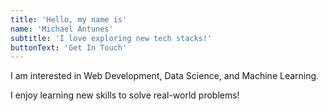 ```yaml
---
title: 'Hello, my name is'
name: 'Michael Antunes'
subtitle: 'I love exploring new tech stacks!'
buttonText: 'Get In Touch'
---
```


I am interested in Web Development, Data Science, and Machine Learning.

I enjoy learning new skills to solve real-world problems!
